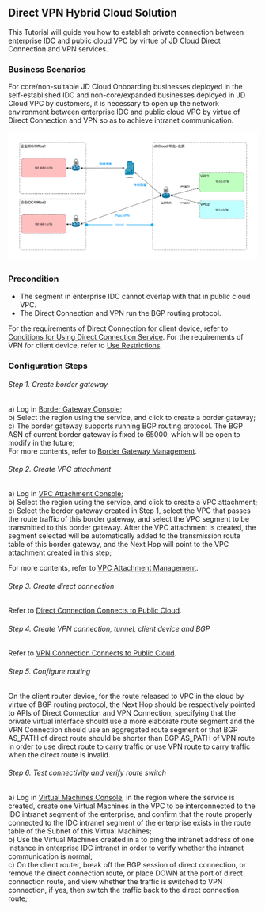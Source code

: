 ## Direct VPN Hybrid Cloud Solution
This Tutorial will guide you how to establish private connection between enterprise IDC and public cloud VPC by virtue of JD Cloud Direct Connection and VPN services.

### Business Scenarios
For core/non-suitable JD Cloud Onboarding businesses deployed in the self-established IDC and non-core/expanded businesses deployed in JD Cloud VPC by customers, it is necessary to open up the network environment between enterprise IDC and public cloud VPC by virtue of Direct Connection and VPN so as to achieve intranet communication.</br>

![](../../../../image/Networking/VPN/Introduction/work-with-directconnect.png)

### Precondition
* The segment in enterprise IDC cannot overlap with that in public cloud VPC.
* The Direct Connection and VPN run the BGP routing protocol.

For the requirements of Direct Connection for client device, refer to [Conditions for Using Direct Connection Service](https://docs.jdcloud.com/en/direct-connection/product-overview).
For the requirements of VPN for client device, refer to [Use Restrictions](../Introduction/Restrictions.md).

### Configuration Steps
###### Step 1. Create border gateway

a) Log in [Border Gateway Console](https://cns-console.jdcloud.com/host/borderGateway/list);  <br />
b) Select the region using the service, and click to create a border gateway;<br />
c) The border gateway supports running BGP routing protocol. The BGP ASN of current border gateway is fixed to 65000, which will be open to modify in the future;<br />
For more contents, refer to [Border Gateway Management](../Operation-Guide/Border-Gateway-Management/Border-Gateway-Configuration.md).

###### Step 2. Create VPC attachment
a) Log in [VPC Attachment Console](https://cns-console.jdcloud.com/host/vpcAttachment/list);  <br />
b) Select the region using the service, and click to create a VPC attachment;<br />
c) Select the border gateway created in Step 1, select the VPC that passes the route traffic of this border gateway, and select the VPC segment to be transmitted to this border gateway. After the VPC attachment is created, the segment selected will be automatically added to the transmission route table of this border gateway, and the Next Hop will point to the VPC attachment created in this step;<br />

For more contents, refer to [VPC Attachment Management](../Operation-Guide/Border-Gateway-Management/VPC-Attachment-Configuration.md).

###### Step 3. Create direct connection
Refer to [Direct Connection Connects to Public Cloud](https://docs.jdcloud.com/en/direct-connection/connect-to-the-same-account-or-region-direct-connetct).

###### Step 4. Create VPN connection, tunnel, client device and BGP
Refer to [VPN Connection Connects to Public Cloud](../Getting-Started/Connection-Into-On-Premise.md).

###### Step 5. Configure routing
On the client router device, for the route released to VPC in the cloud by virtue of BGP routing protocol, the Next Hop should be respectively pointed to APIs of Direct Connection and VPN Connection, specifying that the private virtual interface should use a more elaborate route segment and the VPN Connection should use an aggregated route segment or that BGP AS_PATH of direct route should be shorter than BGP AS_PATH of VPN route in order to use direct route to carry traffic or use VPN route to carry traffic when the direct route is invalid.

###### Step 6. Test connectivity and verify route switch
a) Log in [Virtual Machines Console](https://cns-console.jdcloud.com/host/compute/list), in the region where the service is created, create one Virtual Machines in the VPC to be interconnected to the IDC intranet segment of the enterprise, and confirm that the route properly connected to the IDC intranet segment of the enterprise exists in the route table of the Subnet of this Virtual Machines;  <br />
b) Use the Virtual Machines created in a to ping the intranet address of one instance in enterprise IDC intranet in order to verify whether the intranet communication is normal;<br />
c) On the client router, break off the BGP session of direct connection, or remove the direct connection route, or place DOWN at the port of direct connection route, and view whether the traffic is switched to VPN connection, if yes, then switch the traffic back to the direct connection route;<br />
